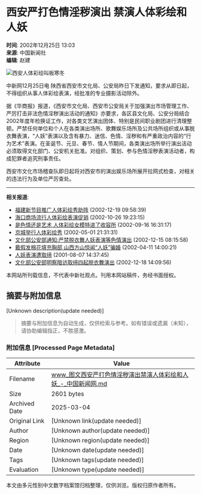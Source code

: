 # 西安严打色情淫秽演出 禁演人体彩绘和人妖

**时间**: 2002年12月25日 13:03  
**来源**: 中国新闻社  
**编辑**: 赵建  

![西安人体彩绘叫板寒冬](/2002-12-25/26/_1040792582_21.jpg)

中新网12月25日电 陕西省西安市文化局、公安局昨日下发通知，要求从即日起，不得组织从事人体彩绘表演，经批准的专业摄影活动除外。

据《华商报》报道，《西安市文化局、西安市公安局关于加强演出市场管理工作、严厉打击非法色情淫秽演出活动的通知》亦要求，各区县文化局、公安分局结合2002年度年检换证工作，对各类文艺演出团体、特别是民间职业剧团进行清理整顿。严禁任何单位和个人在各类演出场所、歌舞娱乐场所及公共场所组织或从事脱衣舞表演，“人妖”表演以及含有暴力、迷信、色情、淫秽和有严重政治内容的“行为艺术”表演。在圣诞节、元旦、春节、情人节期间，各类演出场所举行演出活动必须取得文化部门、公安机关批准。对组织、策划、参与色情淫秽表演活动者，构成犯罪者追究刑事责任。

西安市文化市场稽查队即日起将对西安市的演出娱乐场所展开拉网式检查，对相关的违法行为及单位严厉查处。

---

**相关报道**:  
- [福建新节目推广人体彩绘秀助阵](http://www.chinanews.com.cn/2002-12-19/26/255119.html) (2002-12-19 09:58:39)  
- [海口商场流行人体彩绘表演促销](http://www.chinanews.com.cn/2002-10-26/26/236694.html) (2002-10-26 19:23:15)  
- [是色情还是艺术 人体彩绘女模特进了收容所](http://www.chinanews.com.cn/2002-09-16/26/223234.html) (2002-09-16 16:31:17)  
- [京城举行人体彩绘秀](http://www.chinanews.com.cn//2002-05-01/26/183091.html) (2002-05-01 21:31:31)  
- [文化部公安部通知:严禁脱衣舞人妖表演等色情演出](http://www.chinanews.com.cn/2002-12-15/26/253575.html) (2002-12-15 08:15:58)  
- [戴假发棉花填充胸部 山西方山惊闻“人妖”骗婚](http://www.chinanews.com.cn//2002-04-11/26/177228.html) (2002-04-11 14:00:21)  
- [人妖表演遭取缔](http://www.chinanews.com.cn//2001-08-07/26/111380.html) (2001-08-07 14:37:45)  
- [文化部公安部明察暗访取缔四起脱衣舞演出](http://www.chinanews.com.cn/2002-12-18/26/254768.html) (2002-12-18 14:09:56)  

本网站所刊载信息，不代表中新社观点。刊用本网站稿件，务经书面授权。
<!-- tcd_original_link http://www.chinanews.com.cn/2002-12-25/26/257233.html -->


## 摘要与附加信息

<!-- tcd_abstract -->
[Unknown description(update needed)]
<!-- tcd_abstract_end -->

> 摘要与附加信息为自动生成，仅供检索与参考。如有错误或遗漏（未知），请协助编辑指正，不胜感激。

### 附加信息 [Processed Page Metadata]

| Attribute       | Value                                  |
|-----------------|----------------------------------------|
| Filename        | www_图文西安严打色情淫秽演出禁演人体彩绘和人妖_-_中国新闻网.md                             |
| Size            | 2601 bytes                           |
| Archived Date   | 2025-03-04                             |
| Original Link   | [Unknown link(update needed)]                       |
| Author          | [Unknown author(update needed)]                               |
| Region          | [Unknown region(update needed)]                               |
| Date            | [Unknown date(update needed)]                                 |
| Tags            | [Unknown tags(update needed)]                                 |
| Evaluation            | [Unknown type(update needed)]                                 |
<!-- tcd_table_end -->

本文由多元性别中文数字档案馆归档整理，仅供浏览。版权归原作者所有。
